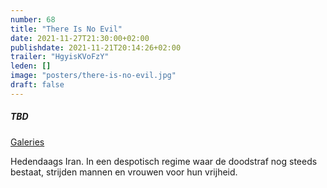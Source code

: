 ```yaml
---
number: 68
title: "There Is No Evil"
date: 2021-11-27T21:30:00+02:00
publishdate: 2021-11-21T20:14:26+02:00
trailer: "HgyisKVoFzY"
leden: []
image: "posters/there-is-no-evil.jpg"
draft: false
---
```


##### TBD

[Galeries](https://galeries.be/en/the-is-no-evil/)

Hedendaags Iran. In een despotisch regime waar de doodstraf nog steeds bestaat,
strijden mannen en vrouwen voor hun vrijheid.
<!--more-->

